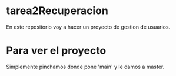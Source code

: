 # tarea2Recuperacion
En este repositorio voy a hacer un proyecto de gestion de usuarios.
# Para ver el proyecto
Simplemente pinchamos donde pone 'main' y le damos a master.
